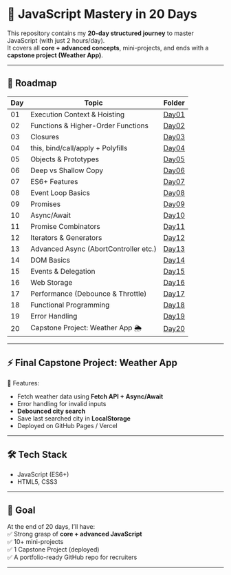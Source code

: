 # 🚀 JavaScript Mastery in 20 Days

This repository contains my **20-day structured journey** to master JavaScript (with just 2 hours/day).  
It covers all **core + advanced concepts**, mini-projects, and ends with a **capstone project (Weather App)**.

---

## 📅 Roadmap

| Day | Topic                                 | Folder           |
| --- | ------------------------------------- | ---------------- |
| 01  | Execution Context & Hoisting          | [Day01](./Day01) |
| 02  | Functions & Higher-Order Functions    | [Day02](./Day02) |
| 03  | Closures                              | [Day03](./Day03) |
| 04  | this, bind/call/apply + Polyfills     | [Day04](./Day04) |
| 05  | Objects & Prototypes                  | [Day05](./Day05) |
| 06  | Deep vs Shallow Copy                  | [Day06](./Day06) |
| 07  | ES6+ Features                         | [Day07](./Day07) |
| 08  | Event Loop Basics                     | [Day08](./Day08) |
| 09  | Promises                              | [Day09](./Day09) |
| 10  | Async/Await                           | [Day10](./Day10) |
| 11  | Promise Combinators                   | [Day11](./Day11) |
| 12  | Iterators & Generators                | [Day12](./Day12) |
| 13  | Advanced Async (AbortController etc.) | [Day13](./Day13) |
| 14  | DOM Basics                            | [Day14](./Day14) |
| 15  | Events & Delegation                   | [Day15](./Day15) |
| 16  | Web Storage                           | [Day16](./Day16) |
| 17  | Performance (Debounce & Throttle)     | [Day17](./Day17) |
| 18  | Functional Programming                | [Day18](./Day18) |
| 19  | Error Handling                        | [Day19](./Day19) |
| 20  | Capstone Project: Weather App 🌦️      | [Day20](./Day20) |

---

## ⚡ Final Capstone Project: Weather App

🔹 Features:

- Fetch weather data using **Fetch API + Async/Await**
- Error handling for invalid inputs
- **Debounced city search**
- Save last searched city in **LocalStorage**
- Deployed on GitHub Pages / Vercel

---

## 🛠 Tech Stack

- JavaScript (ES6+)
- HTML5, CSS3

---

## 📌 Goal

At the end of 20 days, I’ll have:  
✅ Strong grasp of **core + advanced JavaScript**  
✅ 10+ mini-projects  
✅ 1 Capstone Project (deployed)  
✅ A portfolio-ready GitHub repo for recruiters

---

